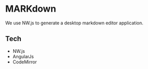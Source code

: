 # MARKdown
We use NW.js to generate a desktop markdown editor application.

## Tech

- NW.js
- AngularJs
- CodeMirror